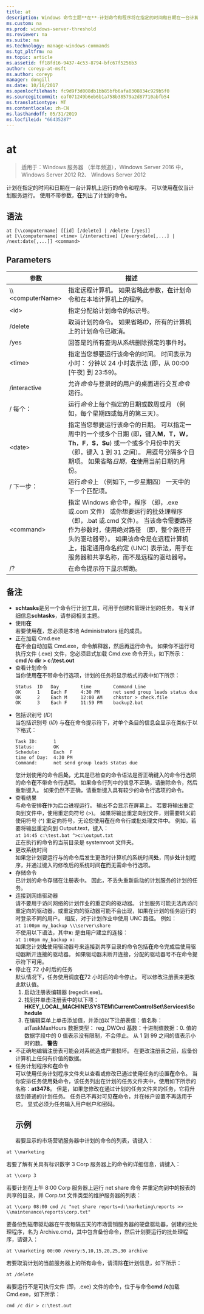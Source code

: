 ```yaml
---
title: at
description: Windows 命令主题**在**-计划命令和程序将在指定的时间和日期在一台计算机上运行。
ms.custom: na
ms.prod: windows-server-threshold
ms.reviewer: na
ms.suite: na
ms.technology: manage-windows-commands
ms.tgt_pltfrm: na
ms.topic: article
ms.assetid: ff18fd16-9437-4c53-8794-bfc67f5256b3
author: coreyp-at-msft
ms.author: coreyp
manager: dongill
ms.date: 10/16/2017
ms.openlocfilehash: fc9d9f3d008db1bb85bfb6afa0308834c929b5f0
ms.sourcegitcommit: eaf071249b6eb6b1a758b38579a2d87710abfb54
ms.translationtype: MT
ms.contentlocale: zh-CN
ms.lasthandoff: 05/31/2019
ms.locfileid: "66435287"
---
```

# <a name="at"></a>at

>适用于：Windows 服务器 （半年频道），Windows Server 2016 中，Windows Server 2012 R2、 Windows Server 2012

计划在指定的时间和日期在一台计算机上运行的命令和程序。 可以使用**在**仅当计划服务运行。 使用不带参数，**在**列出了计划的命令。
## <a name="syntax"></a>语法
```
at [\\computername] [[id] [/delete] | /delete [/yes]]
at [\\computername] <time> [/interactive] [/every:date[,...] | /next:date[,...]] <command>
```
## <a name="parameters"></a>Parameters

|      参数       |                                                                                                                                                                                                               描述                                                                                                                                                                                                                |
|----------------------|------------------------------------------------------------------------------------------------------------------------------------------------------------------------------------------------------------------------------------------------------------------------------------------------------------------------------------------------------------------------------------------------------------------------------------------|
| \\\\\<computerName\> |                                                                                                                                                        指定远程计算机。 如果省略此参数，**在**计划命令和在本地计算机上的程序。                                                                                                                                                        |
|        \<id\>        |                                                                                                                                                                                   指定分配给计划命令的标识号。                                                                                                                                                                                   |
|       /delete        |                                                                                                                                                                取消计划的命令。 如果省略*ID*，所有的计算机上的计划命令已取消。                                                                                                                                                                |
|         /yes         |                                                                                                                                                                               回答是的所有查询从系统删除预定的事件时。                                                                                                                                                                               |
|       \<time\>       |                                                                                                                                          指定当您想要运行该命令的时间。 时间表示为小时： 分钟以 24 小时表示法 (即，从 00:00 [午夜] 到 23:59)。                                                                                                                                          |
|     /interactive     |                                                                                                                                                                  允许*命令*与登录时的用户的桌面进行交互*命令*运行。                                                                                                                                                                  |
|       / 每个：        |                                                                                                                                                    运行*命令*上每个指定的日期或数周或月 （例如，每个星期四或每月的第三天）。                                                                                                                                                    |
|       \<date\>       |                                                  指定当您想要运行该命令的日期。 可以指定一周中的一个或多个日期 (即，键入**M**，**T**，**W**，**Th**，**F**，**S**，**Su**) 或一个或多个月份中的天 （即，键入 1 到 31 之间）。 用逗号分隔多个日期项。 如果省略*日期*，**在**使用当前日期的月份。                                                  |
|        / 下一步：        |                                                                                                                                                                              运行*命令*上 （例如下, 一步星期四） 一天中的下一个匹配项。                                                                                                                                                                              |
|     \<command\>      | 指定 Windows 命令中，程序 （即，.exe 或.com 文件） 或你想要运行的批处理程序 （即，.bat 或.cmd 文件）。 当该命令需要路径作为参数时，使用绝对路径 （即，整个路径开头的驱动器号）。 如果该命令是在远程计算机上，指定通用命名约定 (UNC) 表示法，用于在服务器和共享名称，而不是远程的驱动器号。 |
|          /?          |                                                                                                                                                                                                   在命令提示符下显示帮助。                                                                                                                                                                                                   |

## <a name="remarks"></a>备注
- **schtasks**是另一个命令行计划工具，可用于创建和管理计划的任务。 有关详细信息**schtasks**，请参阅相关主题。
- 使用**在**  
  若要使用**在**，您必须是本地 Administrators 组的成员。
- 正在加载 Cmd.exe  
  **在**不会自动加载 Cmd.exe，命令解释器，然后再运行命令。 如果你不运行可执行文件 (.exe) 文件，您必须显式加载 Cmd.exe 命令开头，如下所示： **cmd /c dir > c:\test.out**
- 查看计划命令  
  当你使用**在**不带命令行选项，计划的任务将显示格式的表中如下所示：
  ```
  Status  ID   Day        time        Command Line
  OK      1    Each F     4:30 PM     net send group leads status due
  OK      2    Each M     12:00 AM    chkstor > check.file
  OK      3    Each F     11:59 PM    backup2.bat
  ```
- 包括识别号 (*ID*)  
  当包括识别号 (*ID*) 与**在**在命令提示符下，对单个条目的信息会显示在类似于以下格式：  
  ```
  Task ID:      1
  Status:       OK
  Schedule:     Each  F
  time of Day:  4:30 PM
  Command:      net send group leads status due
  ```
  您计划使用的命令后**处**，尤其是已检查的命令语法是否正确键入的命令行选项的命令**在**不带命令行选项。 如果命令行列中的信息不正确，请删除命令，然后重新键入。 如果仍然不正确，请重新键入具有较少的命令行选项的命令。
- 查看结果  
  与命令安排**在**作为后台进程运行。 输出不会显示在屏幕上。 若要将输出重定向到文件中，使用重定向符号 (>)。 如果将输出重定向到文件，则需要转义前使用符号 (^) 重定向符号，无论您使用**在**在命令行或批处理文件中。 例如，若要将输出重定向到 Output.text，键入：  
  `at 14:45 c:\test.bat ^>c:\output.txt`  
  正在执行的命令的当前目录是 systemroot 文件夹。
- 更改系统时间  
  如果您计划要运行与的命令后发生更改时计算机的系统时间**处**，同步**处**计划程序，并通过键入的修改后的系统时间**在**而无需命令行选项。
- 存储命令  
  已计划的命令存储在注册表中。 因此，不丢失重新启动的计划服务的计划的任务。
- 连接到网络驱动器  
  请不要用于访问网络的计划作业的重定向的驱动器。 计划服务可能无法再访问重定向的驱动器，或重定向的驱动器可能不会出现，如果在计划的任务运行的时登录不同的用户。 相反，对于计划作业中使用 UNC 路径。 例如：  
  `at 1:00pm my_backup \\\server\share`  
  不使用以下语法，其中**x:** 是由用户建立的连接：  
  `at 1:00pm my_backup x:`  
  如果您计划**处**使用驱动器号来连接到共享目录的命令包括**在**命令完成后使用驱动器断开连接的驱动器。 如果驱动器未断开连接，分配的驱动器号不在命令提示符下可用。
- 停止在 72 小时后的任务  
  默认情况下，任务使用调度**在**72 小时后的命令停止。 可以修改注册表来更改此默认值。
  1.  启动注册表编辑器 (regedit.exe)。
  2.  找到并单击注册表中的以下项：**HKEY_LOCAL_MACHINE\SYSTEM\CurrentControlSet\Services\Schedule**
  3.  在编辑菜单上单击添加值，并添加以下注册表值：值名称： atTaskMaxHours 数据类型： reg_DWOrd 基数：十进制值数据：0. 值的数据字段中的 0 值表示没有限制，不会停止。 从 1 到 99 之间的值表示小时的数。
  **警告**
- 不正确地编辑注册表可能会对系统造成严重损坏。 在更改注册表之前，应备份计算机上任何有价值的数据。
- 任务计划程序和**在**命令  
  可以使用任务计划程序文件夹以查看或修改已通过使用任务的设置**在**命令。 当你安排任务使用**处**命令，该任务列出在计划的任务文件夹中，使用如下所示的名称：**at3478**。 但是，如果您修改在通过计划的任务文件夹的任务，它将升级到普通的计划任务。 任务已不再对可见**在**命令，并在帐户设置不再适用于它。 显式必须为任务输入用户帐户和密码。
  ## <a name="examples"></a>示例
  若要显示的市场营销服务器中计划的命令的列表，请键入：

`at \\marketing`

若要了解有关具有标识数字 3 Corp 服务器上的命令的详细信息，请键入：

`at \\corp 3`

若要计划在上午 8:00 Corp 服务器上运行 net share 命令 并重定向到中的报表的共享的目录，并 Corp.txt 文件类型的维护服务器的列表：

`at \\corp 08:00 cmd /c "net share reports=d:\marketing\reports >> \\maintenance\reports\corp.txt"`

要备份到磁带驱动器在午夜每隔五天的市场营销服务器的硬盘驱动器，创建的批处理程序，名为 Archive.cmd，其中包含备份命令，然后计划要运行的批处理程序，请键入：

`at \\marketing 00:00 /every:5,10,15,20,25,30 archive`

若要取消计划的当前服务器上的所有命令，请清除**在**计划信息，如下所示：

`at /delete`

若要运行不是可执行文件 (即，.exe) 文件的命令，位于与命令**cmd /c**加载 Cmd.exe，如下所示：

`cmd /c dir > c:\test.out`
